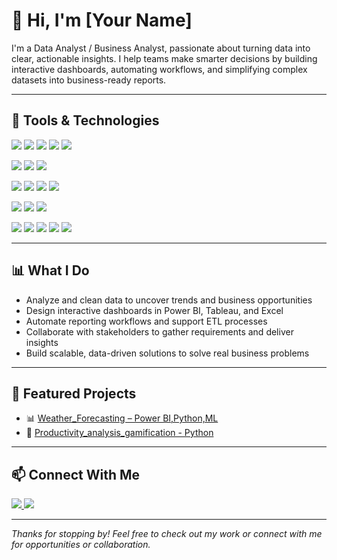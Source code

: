 # 👋 Hi, I'm [Your Name]

I'm a Data Analyst / Business Analyst, passionate about turning data into clear, actionable insights. I help teams make smarter decisions by building interactive dashboards, automating workflows, and simplifying complex datasets into business-ready reports.

---

## 🧰 Tools & Technologies

<p>
  <img src="https://img.shields.io/badge/SQL-00758F?style=for-the-badge&logo=postgresql&logoColor=white" />
  <img src="https://img.shields.io/badge/Python-3776AB?style=for-the-badge&logo=python&logoColor=white" />
  <img src="https://img.shields.io/badge/Pandas-150458?style=for-the-badge&logo=pandas&logoColor=white" />
  <img src="https://img.shields.io/badge/NumPy-013243?style=for-the-badge&logo=numpy&logoColor=white" />
  <img src="https://img.shields.io/badge/Matplotlib-11557C?style=for-the-badge&logo=matplotlib&logoColor=white" />
</p>

<p>
  <img src="https://img.shields.io/badge/Power%20BI-F2C811?style=for-the-badge&logo=powerbi&logoColor=black" />
  <img src="https://img.shields.io/badge/Tableau-E97627?style=for-the-badge&logo=tableau&logoColor=white" />
  <img src="https://img.shields.io/badge/Excel-217346?style=for-the-badge&logo=microsoft-excel&logoColor=white" />
</p>

<p>
  <img src="https://img.shields.io/badge/MySQL-4479A1?style=for-the-badge&logo=mysql&logoColor=white" />
  <img src="https://img.shields.io/badge/PostgreSQL-336791?style=for-the-badge&logo=postgresql&logoColor=white" />
  <img src="https://img.shields.io/badge/Azure%20Synapse-0078D4?style=for-the-badge&logo=microsoft-azure&logoColor=white" />
  <img src="https://img.shields.io/badge/IICS-FF6F00?style=for-the-badge&logo=databricks&logoColor=white" />
</p>

<p>
  <img src="https://img.shields.io/badge/Azure%20DevOps-0078D7?style=for-the-badge&logo=azure-devops&logoColor=white" />
  <img src="https://img.shields.io/badge/JIRA-0052CC?style=for-the-badge&logo=jira&logoColor=white" />
  <img src="https://img.shields.io/badge/VS%20Code-007ACC?style=for-the-badge&logo=visual-studio-code&logoColor=white" />
</p>

<p>
  <img src="https://img.shields.io/badge/Data%20Analysis-blue?style=for-the-badge&logo=google-analytics&logoColor=white" />
  <img src="https://img.shields.io/badge/KPI%20Tracking-purple?style=for-the-badge" />
  <img src="https://img.shields.io/badge/Reporting-orange?style=for-the-badge&logo=powerbi&logoColor=white" />
  <img src="https://img.shields.io/badge/ETL-28a745?style=for-the-badge&logo=data&logoColor=white" />
  <img src="https://img.shields.io/badge/Automation-lightgrey?style=for-the-badge&logo=python&logoColor=black" />
</p>

---

## 📊 What I Do

- Analyze and clean data to uncover trends and business opportunities  
- Design interactive dashboards in Power BI, Tableau, and Excel  
- Automate reporting workflows and support ETL processes  
- Collaborate with stakeholders to gather requirements and deliver insights  
- Build scalable, data-driven solutions to solve real business problems  

---

## 🚀 Featured Projects

- 📊 [Weather_Forecasting – Power BI,Python,ML](https://github.com/4sharu4/bangalore-weather-forecast.git)
- 📝 [Productivity_analysis_gamification - Python](https://github.com/4sharu4/Productivity_analysis_gamification)

---

## 📫 Connect With Me

<p>
  <a href="www.linkedin.com/in/sharanyar01/" target="_blank">
    <img src="https://img.shields.io/badge/LinkedIn-blue?style=for-the-badge&logo=linkedin&logoColor=white" />
  </a>
  <a href="4sharu4@gmail.com">
    <img src="https://img.shields.io/badge/Email-D14836?style=for-the-badge&logo=gmail&logoColor=white" />
  </a>
</p>

---

*Thanks for stopping by! Feel free to check out my work or connect with me for opportunities or collaboration.*
